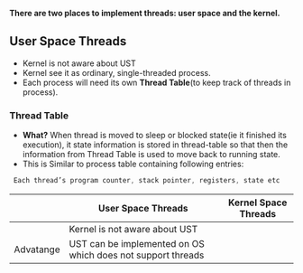**There are two places to implement threads: user space and the kernel.**

## User Space Threads
- Kernel is not aware about UST
- Kernel see it as ordinary, single-threaded process.
- Each process will need its own **Thread Table**(to keep track of threads in process). 
### Thread Table
  - **What?** When thread is moved to sleep or blocked state(ie it finished its execution), it state information is stored in thread-table so that then the information from Thread Table is used to move back to running state.
  - This is Similar to process table containing following entries:
```c
 Each thread’s program counter, stack pointer, registers, state etc
```


||User Space Threads|Kernel Space Threads|
|---|---|---|
||Kernel is not aware about UST|
|Advatange|UST can be implemented on OS which does not support threads|
